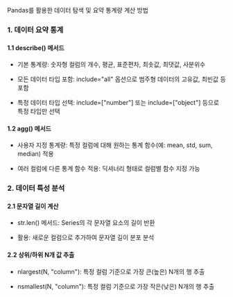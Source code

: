 Pandas를 활용한 데이터 탐색 및 요약 통계량 계산 방법

### 1. 데이터 요약 통계

#### 1.1 describe() 메서드

- 기본 통계량: 숫자형 컬럼의 개수, 평균, 표준편차, 최솟값, 최댓값, 사분위수

- 모든 데이터 타입 포함: include="all" 옵션으로 범주형 데이터의 고유값, 최빈값 등 포함

- 특정 데이터 타입 선택: include=["number"] 또는 include=["object"] 등으로 특정 타입만 선택

#### 1.2 agg() 메서드

- 사용자 지정 통계량: 특정 컬럼에 대해 원하는 통계 함수(예: mean, std, sum, median) 적용

- 여러 컬럼에 다른 통계 함수 적용: 딕셔너리 형태로 컬럼별 함수 지정 가능

### 2. 데이터 특성 분석

#### 2.1 문자열 길이 계산

- str.len() 메서드: Series의 각 문자열 요소의 길이 반환

- 활용: 새로운 컬럼으로 추가하여 문자열 길이 분포 분석

#### 2.2 상위/하위 N개 값 추출

- nlargest(N, "column"): 특정 컬럼 기준으로 가장 큰(높은) N개의 행 추출

- nsmallest(N, "column"): 특정 컬럼 기준으로 가장 작은(낮은) N개의 행 추출